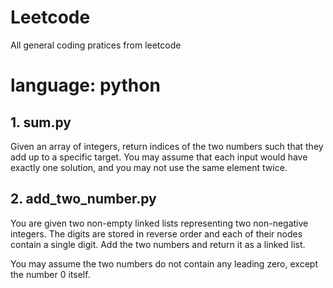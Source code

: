 # Leetcode

All general coding pratices from leetcode

<h1>language: python</h1>

<h2>1. sum.py</h2>
<p>Given an array of integers, return indices of the two numbers such that they add up to a specific target.
You may assume that each input would have exactly one solution, and you may not use the same element twice.</p>

<h2>2. add_two_number.py</h2>
<p>You are given two non-empty linked lists representing two non-negative integers. The digits are stored in reverse order and each of their nodes contain a single digit. Add the two numbers and return it as a linked list.

You may assume the two numbers do not contain any leading zero, except the number 0 itself.</p>

